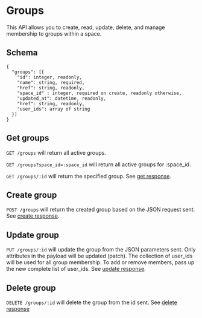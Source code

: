 Groups
========

This API allows you to create, read, update, delete, and manage membership to groups within a space.

Schema  <a name='schema'><a>
------------
```
{
  "groups": [{
    "id": integer, readonly,
    "name": string, required,
    "href": string, readonly,
    "space_id" : integer, required on create, readonly otherwise,
    "updated_at": datetime, readonly,
    "href": string, readonly,
    "user_ids": array of string
  }]
}
```


Get groups
------------
`GET /groups` will return all active groups.

`GET /groups?space_id=:space_id` will return all active groups for :space_id.

`GET /groups/:id` will return the specified group. See [get response](responses.md#get).


Create group
-----------
`POST /groups` will return the created group based on the JSON request sent. See [create response](responses.md#create).


Update group
---------------
`PUT /groups/:id` will update the group from the JSON parameters sent. Only attributes in the payload will be updated (patch).
The collection of user_ids will be used for all group membership. To add or remove members, pass up the new complete list of user_ids.
See [update response](responses.md#update).


Delete group
---------------
`DELETE /groups/:id` will delete the group from the id sent. See [delete response](responses.md#delete)


